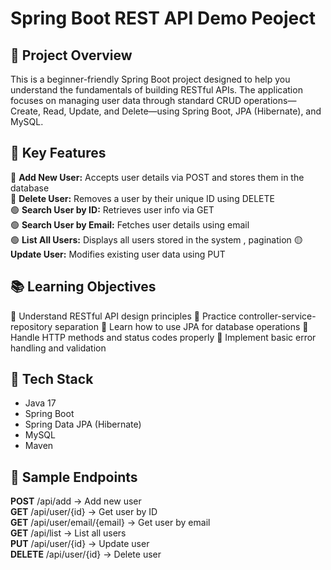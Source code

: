 # Spring Boot REST API Demo Peoject

## 📌 Project Overview
This is a beginner-friendly Spring Boot project designed to help you understand the fundamentals of building RESTful APIs. The application focuses on managing user data through standard CRUD operations—Create, Read, Update, and Delete—using Spring Boot, JPA (Hibernate), and MySQL.


## 🎯 Key Features

🔵 **Add New User:** Accepts user details via POST and stores them in the database  
🔴 **Delete User:** Removes a user by their unique ID using DELETE  
🟢 **Search User by ID:** Retrieves user info via GET  
🟢 **Search User by Email:** Fetches user details using email  
🟢 **List All Users:** Displays all users stored in the system , pagination
🟡 **Update User:** Modifies existing user data using PUT  


## 📚 Learning Objectives
🔵 Understand RESTful API design principles
🔵 Practice controller-service-repository separation
🔵 Learn how to use JPA for database operations
🔵 Handle HTTP methods and status codes properly
🔵 Implement basic error handling and validation

## 🧰 Tech Stack
- Java 17
- Spring Boot
- Spring Data JPA (Hibernate)
- MySQL
- Maven

## 📁 Sample Endpoints
**POST**    /api/add                   → Add new user  
**GET**     /api/user/{id}             → Get user by ID  
**GET**     /api/user/email/{email}    → Get user by email  
**GET**     /api/list                  → List all users  
**PUT**     /api/user/{id}             → Update user  
**DELETE**  /api/user/{id}             → Delete user  
